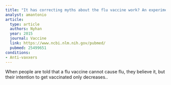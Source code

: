 ```yaml
---
title: "It has correcting myths about the flu vaccine work? An experimental evaluation of the effects of corrective information"
analyst: amantonio
article:
  type: article
  authors: Nyhan
  year: 2015
  journal: Vaccine
  link: https://www.ncbi.nlm.nih.gov/pubmed/
  pubmed: 25499651
conditions:
- Anti-vaxxers
---
```


When people are told that a flu vaccine cannot cause flu, they believe it, but their intention to get vaccinated only decreases..
